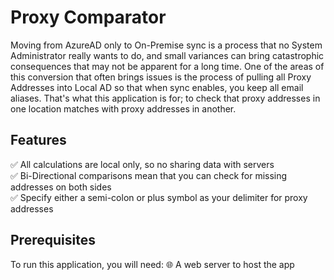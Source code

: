 # Proxy Comparator
Moving from AzureAD only to On-Premise sync is a process that no System Administrator really wants to do, and small variances can bring catastrophic consequences that may not be apparent for a long time. One of the areas of this conversion that often brings issues is the process of pulling all Proxy Addresses into Local AD so that when sync enables, you keep all email aliases. That's what this application is for; to check that proxy addresses in one location matches with proxy addresses in another.

## Features
:white_check_mark: All calculations are local only, so no sharing data with servers  
:white_check_mark: Bi-Directional comparisons mean that you can check for missing addresses on both sides  
:white_check_mark: Specify either a semi-colon or plus symbol as your delimiter for proxy addresses  

## Prerequisites
To run this application, you will need:
:globe_with_meridians: A web server to host the app  